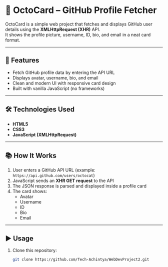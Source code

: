 # 🐙 OctoCard – GitHub Profile Fetcher

OctoCard is a simple web project that fetches and displays GitHub user details using the **XMLHttpRequest (XHR)** API.  
It shows the profile picture, username, ID, bio, and email in a neat card format.

---

## 🚀 Features
- Fetch GitHub profile data by entering the API URL
- Displays avatar, username, bio, and email
- Clean and modern UI with responsive card design
- Built with vanilla JavaScript (no frameworks)

---

## 🛠️ Technologies Used
- **HTML5**
- **CSS3**
- **JavaScript (XMLHttpRequest)**

---

## 📚 How It Works
1. User enters a GitHub API URL (example: `https://api.github.com/users/octocat`)
2. JavaScript sends an **XHR GET request** to the API
3. The JSON response is parsed and displayed inside a profile card
4. The card shows:
   - Avatar
   - Username
   - ID
   - Bio
   - Email

---

## ▶️ Usage
1. Clone this repository:
   ```bash
   git clone https://github.com/Tech-Achintya/WebDevProject2.git
